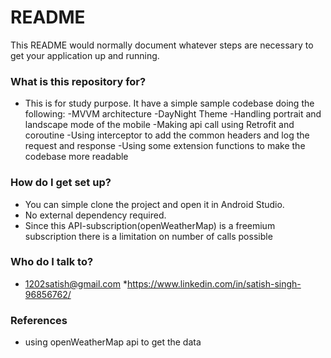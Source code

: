 # README #

This README would normally document whatever steps are necessary to get your application up and running.

### What is this repository for? ###

* This is for study purpose. It have a simple sample codebase doing the following:
-MVVM architecture
-DayNight Theme
-Handling portrait and landscape mode of the mobile
-Making api call using Retrofit and coroutine
-Using interceptor to add the common headers and log the request and response
-Using some extension functions to make the codebase more readable

### How do I get set up? ###

* You can simple clone the project and open it in Android Studio.
* No external dependency required.
* Since this API-subscription(openWeatherMap) is a freemium subscription there is a limitation on number of calls possible


### Who do I talk to? ###

* 1202satish@gmail.com
*https://www.linkedin.com/in/satish-singh-96856762/

### References ###
* using openWeatherMap api to get the data